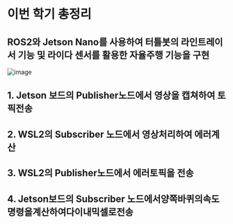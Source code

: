 # 이번 학기 총정리

## ROS2와 Jetson Nano를 사용하여 터틀봇의 라인트레이서 기능 및 라이다 센서를 활용한 자율주행 기능을 구현

![image](https://github.com/Sungmyunghoon/Last_season/assets/112747810/eaaf1fc2-992b-4833-9312-541758f00c40)

## 1. Jetson 보드의 Publisher노드에서 영상을 캡쳐하여 토픽전송
## 2. WSL2의 Subscriber 노드에서 영상처리하여 에러계산
## 3. WSL2의 Publisher노드에서 에러토픽을 전송
## 4. Jetson보드의 Subscriber 노드에서양쪽바퀴의속도명령을계산하여다이내믹셀로전송
